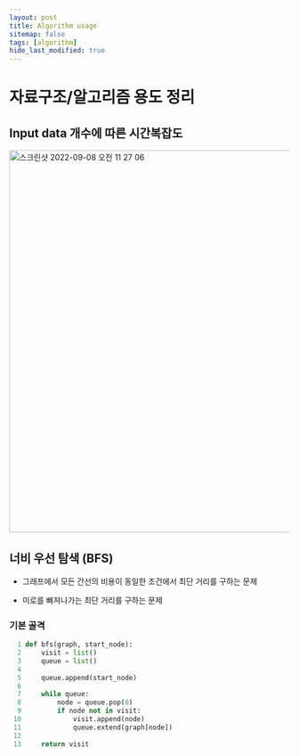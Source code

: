 ```yaml
---
layout: post
title: Algorithm usage
sitemap: false
tags: [algorithm]
hide_last_modified: true
---
```


# 자료구조/알고리즘 용도 정리

## Input data 개수에 따른 시간복잡도

<img width="686" alt="스크린샷 2022-09-08 오전 11 27 06" src="https://user-images.githubusercontent.com/88064555/189020080-c80b4127-8981-4427-b658-5a5ccd3a210e.png">


## 너비 우선 탐색 (BFS)

+ 그래프에서 모든 간선의 비용이 동일한 조건에서 최단 거리를 구하는 문제

+ 미로를 빠져나가는 최단 거리를 구하는 문제

### 기본 골격

```python
  1 def bfs(graph, start_node):
  2     visit = list()
  3     queue = list()
  4
  5     queue.append(start_node)
  6
  7     while queue:
  8         node = queue.pop(0)
  9         if node not in visit:
 10             visit.append(node)
 11             queue.extend(graph[node])
 12
 13     return visit
 ```



